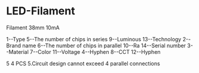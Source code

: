# LED-Filament

Filament 38mm 10mA

1--Type       5--The number of chips in series      9--Luminous         13--Technology
2--Brand name 6--The number of chips in parallel    10--Ra              14--Serial number
3--Material   7--Color                              11--Voltage
4--Hyphen     8--CCT                                12--Hyphen
 
5 4 PCS 5.Circuit design cannot exceed 4 parallel connections
